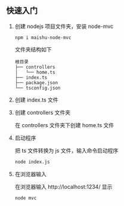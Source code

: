 ## 快速入门

1. 创建 nodejs 项目文件夹，安装 node-mvc

   ```
   npm i maishu-node-mvc
   ```

   文件夹结构如下

   ```
   根目录
   ├── controllers
   |   └── home.ts
   ├── index.ts
   ├── package.json
   └── tsconfig.json

   ```

1. 创建 index.ts 文件

   <code path="../web/index.ts"></code>

1. 创建 controllers 文件夹

   在 controllers 文件夹下创建 home.ts 文件

   <code path="../web/controllers/home.ts"></code>

1. 启动程序

   把 ts 文件转换为 js 文件，输入命令启动程序

   ```cmd
   node index.js
   ```

1. 在浏览器输入

   在浏览器输入 http://localhost:1234/ 显示

   ```
   node mvc
   ```

   

